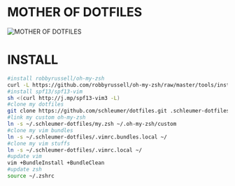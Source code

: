 # MOTHER OF DOTFILES

![MOTHER OF DOTFILES](http://i.imgur.com/oWlRlCa.png)

# INSTALL

```bash
#install robbyrussell/oh-my-zsh
curl -L https://github.com/robbyrussell/oh-my-zsh/raw/master/tools/install.sh | sh
#install spf13/spf13-vim
sh <(curl http://j.mp/spf13-vim3 -L)
#clone my dotfiles 
git clone https://github.com/schleumer/dotfiles.git .schleumer-dotfiles
#link my custom oh-my-zsh
ln -s ~/.schleumer-dotfiles/my.zsh ~/.oh-my-zsh/custom
#clone my vim bundles
ln -s ~/.schleumer-dotfiles/.vimrc.bundles.local ~/
#clone my vim stuffs
ln -s ~/.schleumer-dotfiles/.vimrc.local ~/
#update vim
vim +BundleInstall +BundleClean
#update zsh
source ~/.zshrc
```
